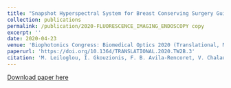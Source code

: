 ```yaml
---
title: "Snapshot Hyperspectral System for Breast Conserving Surgery Guidance"
collection: publications
permalink: /publication/2020-FLUORESCENCE_IMAGING_ENDOSCOPY copy
excerpt: ''
date: 2020-04-23
venue: 'Biophotonics Congress: Biomedical Optics 2020 (Translational, Microscopy, OCT, OTS, BRAIN) '
paperurl: 'https://doi.org/10.1364/TRANSLATIONAL.2020.TW2B.3'
citation: 'M. Leiloglou, I. Gkouzionis, F. B. Avila-Rencoret, V. Chalau, M. Kedrzycki, A. Darzi, D. R. Leff, and D. S. Elson, "Snapshot Hyperspectral System for Breast Conserving Surgery Guidance," in Biophotonics Congress: Biomedical Optics 2020 (Translational, Microscopy, OCT, OTS, BRAIN), OSA Technical Digest (Optical Society of America, 2020), paper TW2B.3.'
---
```


[Download paper here](https://doi.org/10.1364/TRANSLATIONAL.2020.TW2B.3)